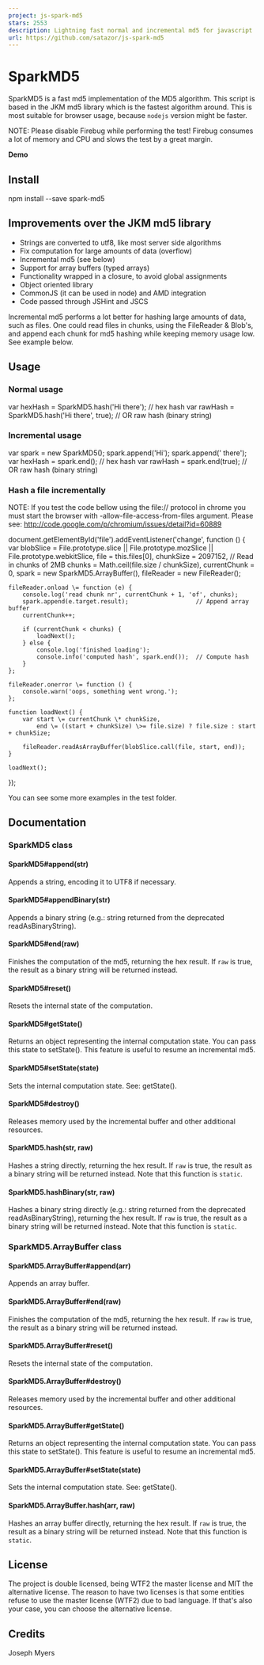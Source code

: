 ```yaml
---
project: js-spark-md5
stars: 2553
description: Lightning fast normal and incremental md5 for javascript
url: https://github.com/satazor/js-spark-md5
---
```


SparkMD5
========

SparkMD5 is a fast md5 implementation of the MD5 algorithm. This script is based in the JKM md5 library which is the fastest algorithm around. This is most suitable for browser usage, because `nodejs` version might be faster.

NOTE: Please disable Firebug while performing the test! Firebug consumes a lot of memory and CPU and slows the test by a great margin.

**Demo**

Install
-------

npm install --save spark-md5

Improvements over the JKM md5 library
-------------------------------------

-   Strings are converted to utf8, like most server side algorithms
-   Fix computation for large amounts of data (overflow)
-   Incremental md5 (see below)
-   Support for array buffers (typed arrays)
-   Functionality wrapped in a closure, to avoid global assignments
-   Object oriented library
-   CommonJS (it can be used in node) and AMD integration
-   Code passed through JSHint and JSCS

Incremental md5 performs a lot better for hashing large amounts of data, such as files. One could read files in chunks, using the FileReader & Blob's, and append each chunk for md5 hashing while keeping memory usage low. See example below.

Usage
-----

### Normal usage

var hexHash \= SparkMD5.hash('Hi there');        // hex hash
var rawHash \= SparkMD5.hash('Hi there', true);  // OR raw hash (binary string)

### Incremental usage

var spark \= new SparkMD5();
spark.append('Hi');
spark.append(' there');
var hexHash \= spark.end();                      // hex hash
var rawHash \= spark.end(true);                  // OR raw hash (binary string)

### Hash a file incrementally

NOTE: If you test the code bellow using the file:// protocol in chrome you must start the browser with -allow-file-access-from-files argument. Please see: http://code.google.com/p/chromium/issues/detail?id=60889

document.getElementById('file').addEventListener('change', function () {
    var blobSlice \= File.prototype.slice || File.prototype.mozSlice || File.prototype.webkitSlice,
        file \= this.files\[0\],
        chunkSize \= 2097152,                             // Read in chunks of 2MB
        chunks \= Math.ceil(file.size / chunkSize),
        currentChunk \= 0,
        spark \= new SparkMD5.ArrayBuffer(),
        fileReader \= new FileReader();

    fileReader.onload \= function (e) {
        console.log('read chunk nr', currentChunk + 1, 'of', chunks);
        spark.append(e.target.result);                   // Append array buffer
        currentChunk++;

        if (currentChunk < chunks) {
            loadNext();
        } else {
            console.log('finished loading');
            console.info('computed hash', spark.end());  // Compute hash
        }
    };

    fileReader.onerror \= function () {
        console.warn('oops, something went wrong.');
    };

    function loadNext() {
        var start \= currentChunk \* chunkSize,
            end \= ((start + chunkSize) \>= file.size) ? file.size : start + chunkSize;

        fileReader.readAsArrayBuffer(blobSlice.call(file, start, end));
    }

    loadNext();
});

You can see some more examples in the test folder.

Documentation
-------------

### SparkMD5 class

#### SparkMD5#append(str)

Appends a string, encoding it to UTF8 if necessary.

#### SparkMD5#appendBinary(str)

Appends a binary string (e.g.: string returned from the deprecated readAsBinaryString).

#### SparkMD5#end(raw)

Finishes the computation of the md5, returning the hex result. If `raw` is true, the result as a binary string will be returned instead.

#### SparkMD5#reset()

Resets the internal state of the computation.

#### SparkMD5#getState()

Returns an object representing the internal computation state. You can pass this state to setState(). This feature is useful to resume an incremental md5.

#### SparkMD5#setState(state)

Sets the internal computation state. See: getState().

#### SparkMD5#destroy()

Releases memory used by the incremental buffer and other additional resources.

#### SparkMD5.hash(str, raw)

Hashes a string directly, returning the hex result. If `raw` is true, the result as a binary string will be returned instead. Note that this function is `static`.

#### SparkMD5.hashBinary(str, raw)

Hashes a binary string directly (e.g.: string returned from the deprecated readAsBinaryString), returning the hex result. If `raw` is true, the result as a binary string will be returned instead. Note that this function is `static`.

### SparkMD5.ArrayBuffer class

#### SparkMD5.ArrayBuffer#append(arr)

Appends an array buffer.

#### SparkMD5.ArrayBuffer#end(raw)

Finishes the computation of the md5, returning the hex result. If `raw` is true, the result as a binary string will be returned instead.

#### SparkMD5.ArrayBuffer#reset()

Resets the internal state of the computation.

#### SparkMD5.ArrayBuffer#destroy()

Releases memory used by the incremental buffer and other additional resources.

#### SparkMD5.ArrayBuffer#getState()

Returns an object representing the internal computation state. You can pass this state to setState(). This feature is useful to resume an incremental md5.

#### SparkMD5.ArrayBuffer#setState(state)

Sets the internal computation state. See: getState().

#### SparkMD5.ArrayBuffer.hash(arr, raw)

Hashes an array buffer directly, returning the hex result. If `raw` is true, the result as a binary string will be returned instead. Note that this function is `static`.

License
-------

The project is double licensed, being WTF2 the master license and MIT the alternative license. The reason to have two licenses is that some entities refuse to use the master license (WTF2) due to bad language. If that's also your case, you can choose the alternative license.

Credits
-------

Joseph Myers
